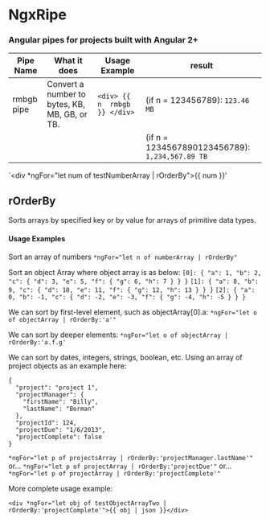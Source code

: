 # NgxRipe
### Angular pipes for projects built with Angular 2+


|  Pipe Name  |  What it does | Usage Example | result |
|-------------|---------------|-----------------------------------------------|---------------|
| rmbgb pipe  | Convert a number to bytes, KB, MB, GB, or TB. | `<div> {{ n  rmbgb }} </div>` | (if n = 123456789): `123.46 MB` |
| | | | (if n = 1234567890123456789): `1,234,567.89 TB`


`<div *ngFor="let num of testNumberArray | rOrderBy">{{ num }}</div>'


## rOrderBy

Sorts arrays by specified key or by value for arrays of primitive data types.

#### Usage Examples

Sort an array of numbers
`*ngFor="let n of numberArray | rOrderBy"`

Sort an object Array where object array is as below:
`[0]: {
  "a": 1,
  "b": 2,
  "c": {
    "d": 3,
    "e": 5,
    "f": {
      "g": 6,
      "h": 7
    }
  }
}`
`[1]: {
  "a": 8,
  "b": 9,
  "c": {
    "d": 10,
    "e": 11,
    "f": {
      "g": 12,
      "h": 13
    }
  }
}`
`[2]: {
  "a": 0,
  "b": -1,
  "c": {
    "d": -2,
    "e": -3,
    "f": {
      "g": -4,
      "h": -5
    }
  }
}`

We can sort by first-level element, such as objectArray[0].a:
`*ngFor="let o of objectArray | rOrderBy:'a'"`

We can sort by deeper elements:
`*ngFor="let o of objectArray | rOrderBy:'a.f.g'`

We can sort by dates, integers, strings, boolean, etc.   Using an array of project objects as an example here:
```
{
  "project": "project 1",
  "projectManager": {
    "firstName": "Billy",
    "lastName": "Borman"
  },
  "projectId": 124,
  "projectDue": "1/6/2013",
  "projectComplete": false
}
```

`*ngFor="let p of projectsArray | rOrderBy:'projectManager.lastName'"`
or... 
`*ngFor="let p of projectArray | rOrderBy:'projectDue'"`
or...
`*ngFor="let p of projectArray | rOrderBy:'projectComplete'"`

More complete usage example:
```
<div *ngFor="let obj of testObjectArrayTwo | rOrderBy:'projectComplete'">{{ obj | json }}</div>
```
